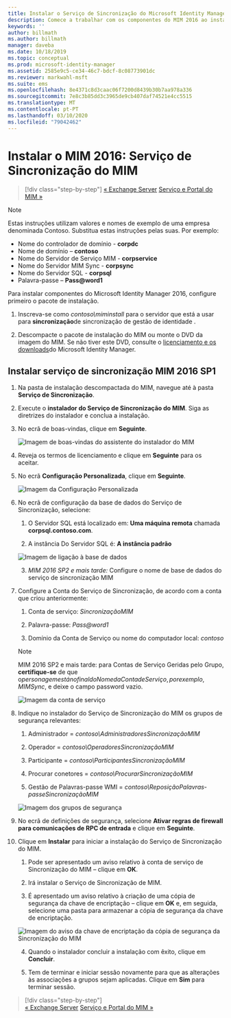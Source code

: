 ```yaml
---
title: Instalar o Serviço de Sincronização do Microsoft Identity Manager | Documentos da Microsoft
description: Comece a trabalhar com os componentes do MIM 2016 ao instalar e configurar o Serviço de Sincronização.
keywords: ''
author: billmath
ms.author: billmath
manager: daveba
ms.date: 10/18/2019
ms.topic: conceptual
ms.prod: microsoft-identity-manager
ms.assetid: 2585e9c5-ce34-46c7-bdcf-8c08773901dc
ms.reviewer: markwahl-msft
ms.suite: ems
ms.openlocfilehash: 8e4371c8d3caac06f7200d8439b30b7aa978a336
ms.sourcegitcommit: 7e8c3b85dd3c3965de9cb407daf74521e4cc5515
ms.translationtype: MT
ms.contentlocale: pt-PT
ms.lasthandoff: 03/10/2020
ms.locfileid: "79042462"
---
```

# <a name="install-mim-2016-mim-synchronization-service"></a>Instalar o MIM 2016: Serviço de Sincronização do MIM

> [!div class="step-by-step"]
> [« Exchange Server](prepare-server-exchange.md)
> [Serviço e Portal do MIM »](install-mim-service-portal.md)
 
> [!NOTE]
> Estas instruções utilizam valores e nomes de exemplo de uma empresa denominada Contoso. Substitua estas instruções pelas suas. Por exemplo:
> - Nome do controlador de domínio - **corpdc**
> - Nome de domínio – **contoso**
> - Nome do Servidor de Serviço MIM - **corpservice**
> - Nome do Servidor MIM Sync - **corpsync**
> - Nome do Servidor SQL - **corpsql**
> - Palavra-passe – <strong>Pass@word1</strong>

Para instalar componentes do Microsoft Identity Manager 2016, configure primeiro o pacote de instalação.

1. Inscreva-se como *contoso\miminstall* para o servidor que está a usar para **sincronização**de sincronização de gestão de identidade .

2. Descompacte o pacote de instalação do MIM ou monte o DVD da imagem do MIM.  Se não tiver este DVD, consulte o [licenciamento e os downloads](microsoft-identity-manager-licensing.md)do Microsoft Identity Manager.

## <a name="install-mim-2016-sp1-synchronization-service"></a>Instalar serviço de sincronização MIM 2016 SP1

1. Na pasta de instalação descompactada do MIM, navegue até à pasta **Serviço de Sincronização**.

2. Execute o **instalador do Serviço de Sincronização do MIM**. Siga as diretrizes do instalador e conclua a instalação.

3. No ecrã de boas-vindas, clique em **Seguinte**.

    ![Imagem de boas-vindas do assistente do instalador do MIM](media/install-mim-sync/MIM_Install1.png)

4. Reveja os termos de licenciamento e clique em **Seguinte** para os aceitar.

5. No ecrã **Configuração Personalizada**, clique em **Seguinte**.

    ![Imagem da Configuração Personalizada](media/install-mim-sync/MIM_Install2.png)

6. No ecrã de configuração da base de dados do Serviço de Sincronização, selecione:

   1.  O Servidor SQL está localizado em: **Uma máquina remota** chamada **corpsql.contoso.com**.

   2.  A instância Do Servidor SQL é: **A instância padrão**

   ![Imagem de ligação à base de dados](media/install-mim-sync/MIM_Install3.png)

    3. *MIM 2016 SP2 e mais tarde:* Configure o nome de base de dados do serviço de sincronização MIM

7. Configure a Conta do Serviço de Sincronização, de acordo com a conta que criou anteriormente:

   1. Conta de serviço: *SincronizaçãoMIM*

   2. Palavra-passe: <em>Pass@word1</em>

   3. Domínio da Conta de Serviço ou nome do computador local: *contoso*

    >[!NOTE]
    >MIM 2016 SP2 e mais tarde: para Contas de Serviço Geridas pelo Grupo, **certifique-se** de que o$personagem está no final do Nome da Conta de Serviço, por exemplo, MIMSync$, e deixe o campo password vazio.

    ![Imagem da conta de serviço](media/install-mim-sync/MIM_Install4.png)

8. Indique no instalador do Serviço de Sincronização do MIM os grupos de segurança relevantes:

   1. Administrador = *contoso\AdministradoresSincronizaçãoMIM*

   2. Operador = *contoso\OperadoresSincronizaçãoMIM*

   3. Participante = *contoso\ParticipantesSincronizaçãoMIM*

   4. Procurar conetores = *contoso\ProcurarSincronizaçãoMIM*

   5. Gestão de Palavras-passe WMI = *contoso\ReposiçãoPalavras-passeSincronizaçãoMIM*

   ![Imagem dos grupos de segurança](media/install-mim-sync/MIM_Install5.png)

9. No ecrã de definições de segurança, selecione **Ativar regras de firewall para comunicações de RPC de entrada** e clique em **Seguinte**.

10. Clique em **Instalar** para iniciar a instalação do Serviço de Sincronização do MIM.

    1. Pode ser apresentado um aviso relativo à conta de serviço de Sincronização do MIM – clique em **OK**.

    2. Irá instalar o Serviço de Sincronização de MIM.

    3. É apresentado um aviso relativo à criação de uma cópia de segurança da chave de encriptação – clique em **OK** e, em seguida, selecione uma pasta para armazenar a cópia de segurança da chave de encriptação.

    ![Imagem do aviso da chave de encriptação da cópia de segurança da Sincronização do MIM](media/MIM-Install7.png)

    4. Quando o instalador concluir a instalação com êxito, clique em **Concluir**.

    5. Tem de terminar e iniciar sessão novamente para que as alterações às associações a grupos sejam aplicadas. Clique em **Sim** para terminar sessão.

> [!div class="step-by-step"]  
> [« Exchange Server](prepare-server-exchange.md)
> [Serviço e Portal do MIM »](install-mim-service-portal.md)

